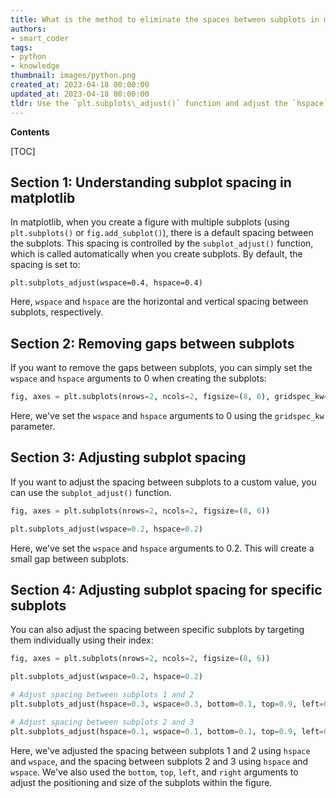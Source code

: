 ```yaml
---
title: What is the method to eliminate the spaces between subplots in matplotlib?
authors:
- smart_coder
tags:
- python
- knowledge
thumbnail: images/python.png
created_at: 2023-04-18 00:00:00
updated_at: 2023-04-18 00:00:00
tldr: Use the `plt.subplots\_adjust()` function and adjust the `hspace` and `wspace` parameters to reduce the gaps between subplots in Matplotlib.
---
```


**Contents**

[TOC]

## Section 1: Understanding subplot spacing in matplotlib

In matplotlib, when you create a figure with multiple subplots (using `plt.subplots()` or `fig.add_subplot()`), there is a default spacing between the subplots. This spacing is controlled by the `subplot_adjust()` function, which is called automatically when you create subplots. By default, the spacing is set to:

`plt.subplots_adjust(wspace=0.4, hspace=0.4)`

Here, `wspace` and `hspace` are the horizontal and vertical spacing between subplots, respectively. 

## Section 2: Removing gaps between subplots

If you want to remove the gaps between subplots, you can simply set the `wspace` and `hspace` arguments to 0 when creating the subplots:

```python
fig, axes = plt.subplots(nrows=2, ncols=2, figsize=(8, 6), gridspec_kw={'wspace':0, 'hspace':0})
```

Here, we've set the `wspace` and `hspace` arguments to 0 using the `gridspec_kw` parameter.

## Section 3: Adjusting subplot spacing

If you want to adjust the spacing between subplots to a custom value, you can use the `subplot_adjust()` function. 

```python
fig, axes = plt.subplots(nrows=2, ncols=2, figsize=(8, 6))

plt.subplots_adjust(wspace=0.2, hspace=0.2)
```

Here, we've set the `wspace` and `hspace` arguments to 0.2. This will create a small gap between subplots.

## Section 4: Adjusting subplot spacing for specific subplots

You can also adjust the spacing between specific subplots by targeting them individually using their index:

```python
fig, axes = plt.subplots(nrows=2, ncols=2, figsize=(8, 6))

plt.subplots_adjust(wspace=0.2, hspace=0.2)

# Adjust spacing between subplots 1 and 2
plt.subplots_adjust(hspace=0.3, wspace=0.3, bottom=0.1, top=0.9, left=0.1, right=0.9)

# Adjust spacing between subplots 2 and 3
plt.subplots_adjust(hspace=0.1, wspace=0.1, bottom=0.1, top=0.9, left=0.1, right=0.9)
```

Here, we've adjusted the spacing between subplots 1 and 2 using `hspace` and `wspace`, and the spacing between subplots 2 and 3 using `hspace` and `wspace`. We've also used the `bottom`, `top`, `left`, and `right` arguments to adjust the positioning and size of the subplots within the figure.
